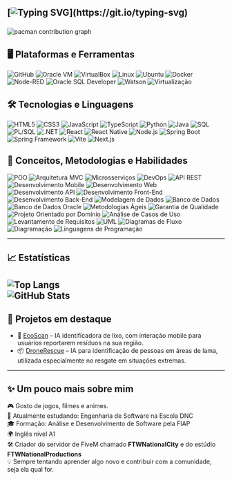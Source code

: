 [![Typing SVG](https://readme-typing-svg.demolab.com?font=Fira+Code&pause=1000&width=435&lines=Hey%2C+my+name+is+Gabriel!++;I'm+a+Fullstack+Developer!++;I'm+22+years+old!;Ol%C3%A1%2C+meu+nome+%C3%A9+Gabriel!;Sou+um+Desenvolvedor+Fullstack!;Atualmente+tenho+22+anos+de+idade!)](https://git.io/typing-svg)
---

###

<picture>
  <source media="(prefers-color-scheme: dark)" srcset="https://raw.githubusercontent.com/maurodesouza/maurodesouza/output/pacman-contribution-graph-dark.svg">
  <source media="(prefers-color-scheme: light)" srcset="https://raw.githubusercontent.com/maurodesouza/maurodesouza/output/pacman-contribution-graph.svg">
  <img alt="pacman contribution graph" src="https://raw.githubusercontent.com/maurodesouza/maurodesouza/output/pacman-contribution-graph.svg">
</picture>

###

## 🖥️ Plataformas e Ferramentas 
![GitHub](https://img.shields.io/badge/GitHub-181717?style=flat&logo=github&logoColor=white) ![Oracle VM](https://img.shields.io/badge/Oracle_VM-F80000?style=flat&logo=oracle&logoColor=white) ![VirtualBox](https://img.shields.io/badge/VirtualBox-183A61?style=flat&logo=virtualbox&logoColor=white) ![Linux](https://img.shields.io/badge/Linux-FCC624?style=flat&logo=linux&logoColor=black) ![Ubuntu](https://img.shields.io/badge/Ubuntu-E95420?style=flat&logo=ubuntu&logoColor=white) ![Docker](https://img.shields.io/badge/Docker-2496ED?style=flat&logo=docker&logoColor=white) ![Node-RED](https://img.shields.io/badge/Node--RED-B92828?style=flat&logo=node-red&logoColor=white) ![Oracle SQL Developer](https://img.shields.io/badge/Oracle_SQL_Developer-F80000?style=flat&logo=oracle&logoColor=white) ![Watson](https://img.shields.io/badge/IBM_Watson-052FAD?style=flat&logo=ibm&logoColor=white) ![Virtualização](https://img.shields.io/badge/Virtualiza%C3%A7%C3%A3o-0062CC?style=flat&logo=vmware&logoColor=white)

## 🛠️ Tecnologias e Linguagens
![HTML5](https://img.shields.io/badge/HTML5-E34F26?style=flat&logo=html5&logoColor=white) ![CSS3](https://img.shields.io/badge/CSS3-1572B6?style=flat&logo=css3&logoColor=white) ![JavaScript](https://img.shields.io/badge/JavaScript-F7DF1E?style=flat&logo=javascript&logoColor=black) ![TypeScript](https://img.shields.io/badge/TypeScript-3178C6?style=flat&logo=typescript&logoColor=white) ![Python](https://img.shields.io/badge/Python-3776AB?style=flat&logo=python&logoColor=white) ![Java](https://img.shields.io/badge/Java-007396?style=flat&logo=java&logoColor=white) ![SQL](https://img.shields.io/badge/SQL-4479A1?style=flat&logo=postgresql&logoColor=white) ![PL/SQL](https://img.shields.io/badge/PL--SQL-F80000?style=flat&logo=oracle&logoColor=white) ![.NET](https://img.shields.io/badge/.NET-512BD4?style=flat&logo=dotnet&logoColor=white) ![React](https://img.shields.io/badge/React-20232A?style=flat&logo=react&logoColor=61DAFB) ![React Native](https://img.shields.io/badge/React_Native-61DAFB?style=flat&logo=react&logoColor=white) ![Node.js](https://img.shields.io/badge/Node.js-339933?style=flat&logo=node.js&logoColor=white) ![Spring Boot](https://img.shields.io/badge/Spring_Boot-6DB33F?style=flat&logo=spring-boot&logoColor=white) ![Spring Framework](https://img.shields.io/badge/Spring_Framework-6DB33F?style=flat&logo=spring&logoColor=white) ![Vite](https://img.shields.io/badge/Vite-646CFF?style=flat&logo=vite&logoColor=white) ![Next.js](https://img.shields.io/badge/Next.js-000000?style=flat&logo=next.js&logoColor=white)

## 🧠 Conceitos, Metodologias e Habilidades
![POO](https://img.shields.io/badge/POO-Programming_Paradigm-2C3E50?style=flat) ![Arquitetura MVC](https://img.shields.io/badge/MVC_Architecture-00599C?style=flat) ![Microsserviços](https://img.shields.io/badge/Microsservi%C3%A7os-28A745?style=flat) ![DevOps](https://img.shields.io/badge/DevOps-0A0AFF?style=flat&logo=devops&logoColor=white) ![API REST](https://img.shields.io/badge/API_REST-6DB33F?style=flat) ![Desenvolvimento Mobile](https://img.shields.io/badge/Mobile_Dev-3DDC84?style=flat&logo=android&logoColor=white) ![Desenvolvimento Web](https://img.shields.io/badge/Web_Dev-F7DF1E?style=flat&logo=javascript&logoColor=black) ![Desenvolvimento API](https://img.shields.io/badge/API_Dev-007ACC?style=flat) ![Desenvolvimento Front-End](https://img.shields.io/badge/Front--end_Dev-FE7A16?style=flat) ![Desenvolvimento Back-End](https://img.shields.io/badge/Back--end_Dev-563D7C?style=flat) ![Modelagem de Dados](https://img.shields.io/badge/Modelagem_de_Dados-6C3483?style=flat) ![Banco de Dados](https://img.shields.io/badge/Banco_de_Dados-00618A?style=flat) ![Banco de Dados Oracle](https://img.shields.io/badge/Oracle_DB-F80000?style=flat&logo=oracle&logoColor=white) ![Metodologias Ágeis](https://img.shields.io/badge/Metodologias_%C3%81geis-FF6F00?style=flat) ![Garantia de Qualidade](https://img.shields.io/badge/QA_Tests-009688?style=flat) ![Projeto Orientado por Domínio](https://img.shields.io/badge/DDD-Domain--Driven_Design-2E86C1?style=flat) ![Análise de Casos de Uso](https://img.shields.io/badge/Casos_de_Uso-5D6D7E?style=flat) ![Levantamento de Requisitos](https://img.shields.io/badge/Requisitos-34495E?style=flat) ![UML](https://img.shields.io/badge/UML_Modeling-5C2D91?style=flat) ![Diagramas de Fluxo](https://img.shields.io/badge/Diagramas_de_Fluxo-3498DB?style=flat) ![Diagramação](https://img.shields.io/badge/Diagrama%C3%A7%C3%A3o-8E44AD?style=flat) ![Linguagens de Programação](https://img.shields.io/badge/Linguagens_de_Programa%C3%A7%C3%A3o-34495E?style=flat)

---

## 📈 Estatísticas
![Top Langs](https://github-readme-stats.vercel.app/api/top-langs/?username=gabrielmendesoficial&layout=compact&theme=transparent)  
![GitHub Stats](https://github-readme-stats.vercel.app/api?username=gabrielmendesoficial&show_icons=true&theme=transparent)  
---

## 🌱 Projetos em destaque
- 🔧 [EcoScan](link) – IA identificadora de lixo, com interação mobile para usuários reportarem resíduos na sua região.  
- 📦 [DroneRescue](link) – IA para identificação de pessoas em áreas de lama, utilizada especialmente no resgate em situações extremas.

---

## ✨ Um pouco mais sobre mim

🎮 Gosto de jogos, filmes e animes.  
📡 Atualmente estudando: Engenharia de Software na Escola DNC  
🎓 Formação: Análise e Desenvolvimento de Software pela FIAP  
🌍 Inglês nível A1  
🛠️ Criador do servidor de FiveM chamado **FTWNationalCity** e do estúdio **FTWNationalProductions**  
💡 Sempre tentando aprender algo novo e contribuir com a comunidade, seja ela qual for.
